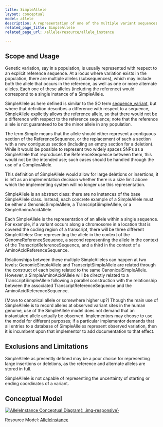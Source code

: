 ```yaml
---
title: SimpleAllele
layout: conceptual
model: allele
description: A representation of one of the multiple variant sequences at a contiguous region in a particular <a href="/allele/conceptual/reference_sequence/index.html">ReferenceSequence</a>.
related_page_title: SimpleAllele
related_page_url: /allele/resource/allele_instance

---
```


Scope and Usage
---------------

Genetic variation, say in a population, is usually represented with respect to an explicit reference sequence.  At a locus where variation exists in the population, there are multiple alleles (subsequences), which may include both the allele that occurs in the reference, as well as one or more alternate alleles.  Each one of these alleles (including the reference) would correspond to a single instance of a SimpleAllele.

SimpleAllele as here defined is similar to the SO term [sequence_variant](http://www.sequenceontology.org/browser/current_svn/term/SO:0001060), but where that definition describes a difference with respect to a sequence, SimpleAllele explicitly allows the reference allele, so that there would not be a difference with respect to the reference sequence; note that the reference allele is not guaranteed to be the minor allele in any population.

The term Simple means that the allele should either represent a contiguous section of the ReferenceSequence, or
the replacement of such a section with a new contiguous section (including an empty section for a deletion).  While it would be possible to represent two widely spaces SNPs as a SimpleAllele that reproduces the ReferenceSequence between them, this would not be the intended use; such cases should be handled through the use of a ComplexAllele.

This definition of SimpleAllele would allow for large deletions or insertions; it is left as an implementation decision whether there is a size limit above which the implementing system will no longer use this representation.

SimpleAllele is an abstract class: there are no instances of the base SimpleAllele class.  Instead, each concrete example of a SimpleAllele must be either a GenomicSimpleAllele, a TranscriptSimpleAllele, or a SimpleAminoAcidAllele.

Each SimpleAllele is the representation of an allele within a single sequence.  For example, if a variant occurs along a chromosome in a location that is covered the coding region of a transcript, there will be three different SimpleAlleles: One representing the allele in the context of the GenomeReferenceSequence, a second representing the allele in the context of the TranscriptReferenceSequence, and a third in the context of a AminoAcidReferenceSequence.  

Relationships between these multiple SimpleAlleles can happen at two levels: GenomicSimpleAllele and TranscriptSimpleAllele are related through the construct of each being related to the same CanonicalSimpleAllele.  However, a SimpleAminoAcidAllele will be directly related to a TranscriptSimpleAllele following a parallel construction with the relationship between the associated TranscriptReferenceSequence and the AminoAcidReferenceSequence.

[Move to canonical allele or somewhere higher up?]
Though the main use of SimpleAllele is to record alleles at observed variant sites in the human genome, use of the SimpleAllele model does not demand that an instantiated allele actually be observed.   Implementors may choose to use the model for different purposes; if a particular implementor demands that all entries to a database of SimpleAlleles represent observed variation, then it is incumbent upon that implementor to add documentation to that effect.

Exclusions and Limitations
--------------------------

SimpleAllele as presently defined may be a poor choice for representing large insertions or deletions, as the reference and alternate alleles are stored in full.

SimpleAllele is not capable of representing the uncertainty of starting or ending coordinates of a variant.

Conceptual Model
----------------

[![AlleleInstance Conceptual Diagram](/images/AlleleInstanceConceptual.svg){: .img-responsive}](/images/AlleleInstanceConceptual.svg)

Resource Model: [AlleleInstance](/allele/resource/allele_instance/index.html#resource-model)
